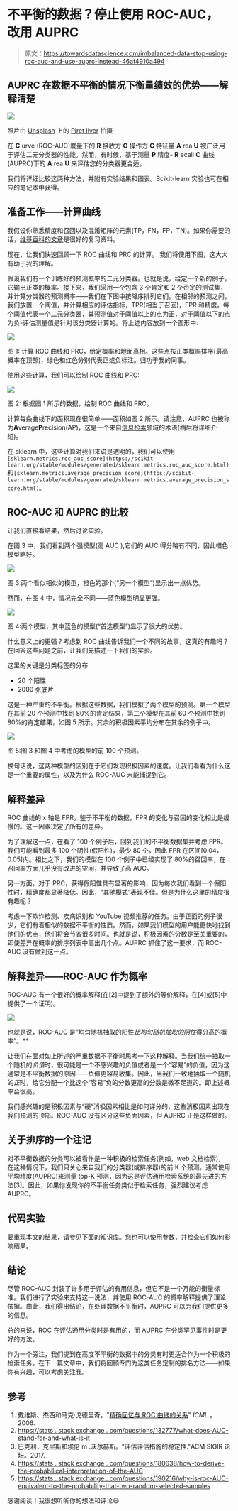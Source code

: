 # 不平衡的数据？停止使用 ROC-AUC，改用 AUPRC

> 原文：<https://towardsdatascience.com/imbalanced-data-stop-using-roc-auc-and-use-auprc-instead-46af4910a494>

## AUPRC 在数据不平衡的情况下衡量绩效的优势——解释清楚

![](img/402349048a891f9d3357f6799e1e68fe.png)

照片由 [Unsplash](https://unsplash.com?utm_source=medium&utm_medium=referral) 上的 [Piret Ilver](https://unsplash.com/@saltsup?utm_source=medium&utm_medium=referral) 拍摄

在 **C** urve (ROC-AUC)度量下的 **R** 接收方 **O** 操作方 **C** 特征量 **A** rea **U** 被广泛用于评估二元分类器的性能。然而，有时候，基于测量 **P** 精度- **R** ecall **C** 曲线(AUPRC)下的 **A** rea **U** 来评估您的分类器更合适。

我们将详细比较这两种方法，并附有实验结果和图表。Scikit-learn 实验也可在相应的笔记本中获得。

## 准备工作——计算曲线

我假设你熟悉精度和召回以及混淆矩阵的元素(TP，FN，FP，TN)。如果你需要的话，[维基百科的文章](https://en.wikipedia.org/wiki/Precision_and_recall)是很好的复习资料。

现在，让我们快速回顾一下 ROC 曲线和 PRC 的计算。 我们将使用下图，这大大有助于我的理解。

假设我们有一个训练好的预测概率的二元分类器。也就是说，给定一个新的例子，它输出正类的概率。接下来，我们采用一个包含 3 个肯定和 2 个否定的测试集，并计算分类器的预测概率——我们在下图中按降序排列它们。在相邻的预测之间，我们放置一个阈值，并计算相应的评估指标，TPR(相当于召回)，FPR 和精度。每个阈值代表一个二元分类器，其预测值对于阈值以上的点为正，对于阈值以下的点为负-评估测量值是针对该分类器计算的。将上述内容放到一个图形中:

![](img/4016b8849be52b9233c7faa2b37a658f.png)

图 1: 计算 ROC 曲线和 PRC，给定概率和地面真相。这些点按正类概率排序(最高概率在顶部)，绿色和红色分别代表正或负标注。归功于我的同事。

使用这些计算，我们可以绘制 ROC 曲线和 PRC:

![](img/e7afa7b28a8785dec399867c28e67296.png)

图 2: 根据图 1 所示的数据，绘制 ROC 曲线和 PRC。

计算每条曲线下的面积现在很简单——面积如图 2 所示。请注意，AUPRC 也被称为**A**verage**P**recision(AP)，这是一个来自[信息检索](https://en.wikipedia.org/wiki/Information_retrieval)领域的术语(稍后将详细介绍)。

在 sklearn 中，这些计算对我们来说是透明的，我们可以使用`[sklearn.metrics.roc_auc_score](https://scikit-learn.org/stable/modules/generated/sklearn.metrics.roc_auc_score.html)`和`[sklearn.metrics.average_precision_score](https://scikit-learn.org/stable/modules/generated/sklearn.metrics.average_precision_score.html)`。

## ROC-AUC 和 AUPRC 的比较

让我们直接看结果，然后讨论实验。

在图 3 中，我们看到两个强模型(高 AUC ),它们的 AUC 得分略有不同，因此橙色模型略好。

![](img/83e524d13fb560ec916bea1838541fd3.png)

图 3:两个看似相似的模型，橙色的那个(“另一个模型”)显示出一点优势。

然而，在图 4 中，情况完全不同——蓝色模型明显更强。

![](img/2a7c583099aaccf591fddfd0f8476dda.png)

图 4:两个模型，其中蓝色的模型(“首选模型”)显示了很大的优势。

什么意义上的更强？考虑到 ROC 曲线告诉我们一个不同的故事，这真的有趣吗？在回答这些问题之前，让我们先描述一下我们的实验。

这里的关键是分类标签的分布:

*   20 个阳性
*   2000 张底片

这是一种严重的不平衡。根据这些数据，我们模拟了两个模型的预测。第一个模型在其前 20 个预测中找到 80%的肯定结果，第二个模型在其前 60 个预测中找到 80%的肯定结果，如图 5 所示。其余的积极因素平均分布在其余的例子中。

![](img/d110e0bb4fed988f2bde5810b7407901.png)

图 5:图 3 和图 4 中考虑的模型的前 100 个预测。

换句话说，这两种模型的区别在于它们发现积极因素的速度。让我们看看为什么这是一个重要的属性，以及为什么 ROC-AUC 未能捕捉到它。

## 解释差异

ROC 曲线的 x 轴是 FPR。鉴于不平衡的数据，FPR 的变化与召回的变化相比是缓慢的。这一因素决定了所有的差异。

为了理解这一点，在看了 100 个例子后，回到我们的不平衡数据集并考虑 FPR。我们可能看到最多 100 个阴性(假阳性)，最少 80 个，因此 FPR 在区间[0.04，0.05]内。相比之下，我们的模型在 100 个例子中已经实现了 80%的召回率，在召回率方面几乎没有改进的空间，并导致了高 AUC。

另一方面，对于 PRC，获得假阳性具有显著的影响，因为每次我们看到一个假阳性时，精确度都显著降低。因此，“其他模式”表现不佳。但是为什么这里的精度很有趣呢？

考虑一下欺诈检测、疾病识别和 YouTube 视频推荐的任务。由于正面的例子很少，它们有着相似的数据不平衡的性质。然而，如果我们模型的用户能更快地找到他们的优点，他们将会节省很多时间。也就是说，积极因素的分数是至关重要的，即使差异在概率的排序列表中高出几个点。AUPRC 抓住了这一要求，而 ROC-AUC 没有做到这一点。

## 解释差异——ROC-AUC 作为概率

ROC-AUC 有一个很好的概率解释(在[2]中提到了额外的等价解释，在[4]或[5]中提供了一个证明)。

![](img/cd610f93abe25a672dab5da7d898ab14.png)

也就是说，ROC-AUC 是“均匀随机抽取的阳性*比均匀随机抽取的阴性*得分高的概率”。**

让我们在面对如上所述的严重数据不平衡时思考一下这种解释。当我们统一抽取一个随机的*负值*时，很可能是一个不感兴趣的负值或者是一个“容易”的负值，因为这通常是不平衡数据的原因——负值更容易收集。因此，当我们一致地抽取一个随机的*正*时，给它分配一个比这个“容易”负的分数更高的分数是微不足道的。即上述概率会很高。

我们感兴趣的是积极因素与“硬”消极因素相比是如何评分的，这些消极因素出现在我们预测的顶部。ROC-AUC 没有区分这些负面因素，但 AUPRC 正是这样做的。

## 关于排序的一个注记

对不平衡数据的分类可以被看作是一种积极的检索任务(例如，web 文档检索)，在这种情况下，我们只关心来自我们的分类器(或排序器)的前 K 个预测。通常使用平均精度(AUPRC)来测量 top-K 预测，因为这是评估通用检索系统的最先进的方法[3]。因此，如果你发现你的不平衡任务类似于检索任务，强烈建议考虑 AUPRC。

## 代码实验

要重现本文的结果，请参见下面的知识库。您也可以使用参数，并检查它们如何影响结果。

[](https://github.com/1danielr/rocauc-auprc)  

## 结论

尽管 ROC-AUC 封装了许多用于评估的有用信息，但它不是一个万能的衡量标准。我们进行了实验来支持这一说法，并使用 ROC-AUC 的概率解释提供了理论依据。由此，我们得出结论，在处理数据不平衡时，AUPRC 可以为我们提供更多的信息。

总的来说，ROC 在评估通用分类时是有用的，而 AUPRC 在分类罕见事件时是更好的方法。

作为一个旁注，我们提到在高度不平衡的数据中的分类有时更适合作为一个积极的检索任务。在下一篇文章中，我们将回顾专门为这类任务定制的排名方法——如果你有兴趣，可以考虑关注我。

## 参考

1.  戴维斯、杰西和马克·戈德里奇。"[精确回忆与 ROC 曲线的关系](https://www.biostat.wisc.edu/~page/rocpr.pdf)" *ICML* 。2006.
2.  [https://stats . stack exchange . com/questions/132777/what-does-AUC-stand-for-and-what-is-it](https://stats.stackexchange.com/questions/132777/what-does-auc-stand-for-and-what-is-it)
3.  巴克利，克里斯和埃伦 m .沃尔赫斯。"评估评估措施的稳定性."ACM SIGIR 论坛。2017.
4.  [https://stats . stack exchange . com/questions/180638/how-to-derive-the-probabilical-interpretation-of-the-AUC](https://stats.stackexchange.com/questions/180638/how-to-derive-the-probabilistic-interpretation-of-the-auc)
5.  [https://stats . stack exchange . com/questions/190216/why-is-roc-AUC-equivalent-to-the-probability-that-two-random-selected-samples](https://stats.stackexchange.com/questions/190216/why-is-roc-auc-equivalent-to-the-probability-that-two-randomly-selected-samples)

感谢阅读！我很想听听你的想法和评论😃